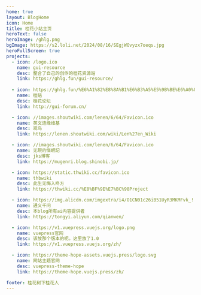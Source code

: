 ```yaml
---
home: true
layout: BlogHome
icon: Home
title: 桂花小站主页
heroText: false
heroImage: /ghlg.png
bgImage: https://s2.loli.net/2024/08/16/SEgjWOvyzx7oeqs.jpg
heroFullScreen: true
projects:
  - icon: /logo.ico
    name: gui-resource
    desc: 整合了自己的创作的桂花资源站
    link: https://ghlg.fun/gui-resource/
  
  - icon: https://ghlg.fun/%E6%A1%82%E8%8A%B1%E6%B3%A5%E5%9B%BE%E6%A0%87.png
    name: 桂贴
    desc: 桂花论坛
    link: http://gui-forum.cn/

  - icon: //images.shoutwiki.com/lenen/6/64/Favicon.ico
    name: 英文连缘维基
    desc: 观鸟
    link: https://lenen.shoutwiki.com/wiki/Len%27en_Wiki

  - icon: //images.shoutwiki.com/lenen/6/64/Favicon.ico
    name: 无現的惰眠記
    desc: jks博客
    link: https://mugenri.blog.shinobi.jp/

  - icon: https://static.thwiki.cc/favicon.ico
    name: thbwiki
    desc: 此生无悔入咚方
    link: https://thwiki.cc/%E8%BF%9E%E7%BC%98Project

  - icon: https://img.alicdn.com/imgextra/i4/O1CN01c26iB51UyR3MKMFvk_!!6000000002586-2-tps-124-122.png
    name: 通义千问
    desc: 本blog所有ai内容提供者
    link: https://tongyi.aliyun.com/qianwen/

  - icon: https://v1.vuepress.vuejs.org/logo.png
    name: vuepress官网
    desc: 该放那个版本的呢。这里放了1.0
    link: https://v1.vuepress.vuejs.org/zh/

  - icon: https://theme-hope-assets.vuejs.press/logo.svg
    name: 网站主题官网
    desc: vuepress-theme-hope
    link: https://theme-hope.vuejs.press/zh/

footer: 桂花树下桂花人
---
```


